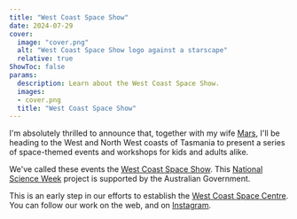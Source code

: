 ```yaml
---
title: "West Coast Space Show"
date: 2024-07-29
cover:
  image: "cover.png"
  alt: "West Coast Space Show logo against a starscape"
  relative: true
ShowToc: false
params:
  description: Learn about the West Coast Space Show.
  images:
  - cover.png
  title: "West Coast Space Show"
---
```


I'm absolutely thrilled to announce that, together with my wife [Mars](https://themartianlife.com), I'll be heading to the West and North West coasts of Tasmania to present a series of space-themed events and workshops for kids and adults alike.

We've called these events the [West Coast Space Show](http://westcoastspacecentre.com/scienceweek2024). This [National Science Week](https://scienceweek.net.au) project is supported by the Australian Government.

This is an early step in our efforts to establish the [West Coast Space Centre](https://www.westcoastspacecentre.com). You can follow our work on the web, and on [Instagram](http://instagram.com/westcoastspacecentre/).